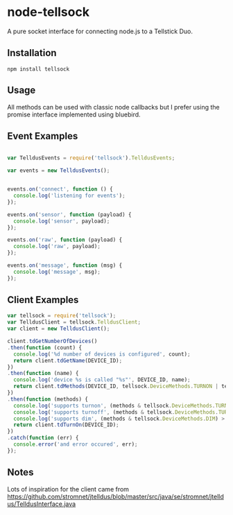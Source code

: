 node-tellsock
=============

A pure socket interface for connecting node.js to a Tellstick Duo.


Installation
------------
```
npm install tellsock
```


Usage
-----
All methods can be used with classic node callbacks
but I prefer using the promise interface implemented
using bluebird.


Event Examples
--------------
```javascript

var TelldusEvents = require('tellsock').TelldusEvents;

var events = new TelldusEvents();


events.on('connect', function () {
  console.log('listening for events');
});

events.on('sensor', function (payload) {
  console.log('sensor', payload);
});

events.on('raw', function (payload) {
  console.log('raw', payload);
});

events.on('message', function (msg) {
  console.log('message', msg);
});
```

Client Examples
---------------

```javascript
var tellsock = require('tellsock');
var TelldusClient = tellsock.TelldusClient;
var client = new TelldusClient();

client.tdGetNumberOfDevices()
.then(function (count) {
  console.log('%d number of devices is configured', count);
  return client.tdGetName(DEVICE_ID);
})
.then(function (name) {
  console.log('device %s is called "%s"', DEVICE_ID, name);
  return client.tdMethods(DEVICE_ID, tellsock.DeviceMethods.TURNON | tellsock.DeviceMethods.TURNOFF);
})
.then(function (methods) {
  console.log('supports turnon', (methods & tellsock.DeviceMethods.TURNON) > 0);
  console.log('supports turnoff', (methods & tellsock.DeviceMethods.TURNOFF) > 0);
  console.log('supports dim', (methods & tellsock.DeviceMethods.DIM) > 0);
  return client.tdTurnOn(DEVICE_ID);
})
.catch(function (err) {
  console.error('and error occured', err);
});


```


Notes
-----
Lots of inspiration for the client came from
https://github.com/stromnet/jtelldus/blob/master/src/java/se/stromnet/jtelldus/TelldusInterface.java

